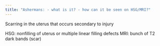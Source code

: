 ```yaml
---
title: "Ashermans: - what is it? - how can it be seen on HSG/MRI?"
---
```

Scarring in the uterus that occurs secondary to injury

HSG: nonfilling of uterus or multiple linear filling defects
MRI: bunch of T2 dark bands (scar)

